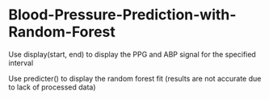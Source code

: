 # Blood-Pressure-Prediction-with-Random-Forest

Use display(start, end) to display the PPG and ABP signal for the specified interval

Use predicter() to display the random forest fit (results are not accurate due to lack of processed data)
